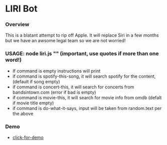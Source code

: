 # LIRI Bot

### Overview

This is a blatant attempt to rip off Apple.  It will replace Siri in a few months but we have an awsome
legal team so we are not worried!

### USAGE:  node liri.js <command> "<content>"   (important, use quotes if more than one word!)

* If command is empty instructions will print
* if command is spotify-this-song, it will search spotify for the content, (default if song empty)
* if command is concert-this, it will search for concerts from bandsintown.com  (error if bad is empty)
* if command is movie-this, it will search for movie info from omdb (defalt if movie title empty)
* if command is do-what-it-says, input will be taken from random.text per the above

### Demo

* [click-for-demo](https://trmmartinson.github.io/media/liri-demo.wmv)
